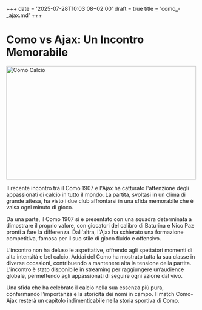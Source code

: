 +++
date = '2025-07-28T10:03:08+02:00'
draft = true
title = 'como_-_ajax.md'
+++

# Como vs Ajax: Un Incontro Memorabile

<img src="https://upload.wikimedia.org/wikipedia/commons/9/98/Como_Calcio_1971-72.jpg" alt="Como Calcio" width="500" height="300">

Il recente incontro tra il Como 1907 e l'Ajax ha catturato l'attenzione degli appassionati di calcio in tutto il mondo. La partita, svoltasi in un clima di grande attesa, ha visto i due club affrontarsi in una sfida memorabile che è valsa ogni minuto di gioco.

Da una parte, il Como 1907 si è presentato con una squadra determinata a dimostrare il proprio valore, con giocatori del calibro di Baturina e Nico Paz pronti a fare la differenza. Dall'altra, l'Ajax ha schierato una formazione competitiva, famosa per il suo stile di gioco fluido e offensivo.

L’incontro non ha deluso le aspettative, offrendo agli spettatori momenti di alta intensità e bel calcio. Addai del Como ha mostrato tutta la sua classe in diverse occasioni, contribuendo a mantenere alta la tensione della partita. L'incontro è stato disponibile in streaming per raggiungere un’audience globale, permettendo agli appassionati di seguire ogni azione dal vivo.

Una sfida che ha celebrato il calcio nella sua essenza più pura, confermando l’importanza e la storicità dei nomi in campo. Il match Como-Ajax resterà un capitolo indimenticabile nella storia sportiva di Como.